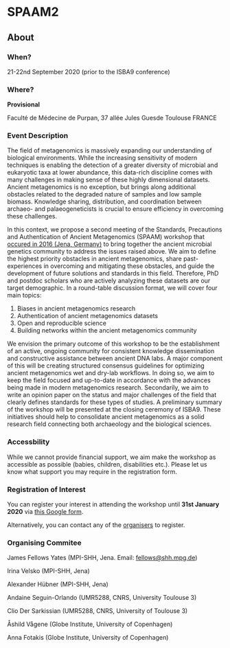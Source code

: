 # SPAAM2

## About

### When?

21-22nd September 2020 (prior to the ISBA9 conference)

### Where?

**Provisional**

Faculté de Médecine de Purpan,
37 allée Jules Guesde
Toulouse
FRANCE

### Event Description

The field of metagenomics is massively expanding our understanding of biological environments. While the increasing sensitivity of modern techniques is enabling the detection of a greater diversity of microbial and eukaryotic taxa at lower abundance, this data-rich discipline comes with many challenges in making sense of these highly dimensional datasets. Ancient metagenomics is no exception, but brings along additional obstacles related to the degraded nature of samples and low sample biomass. Knowledge sharing, distribution, and coordination between archaeo- and palaeogeneticists  is crucial to ensure efficiency in overcoming these challenges.

In this context, we propose a second meeting of the Standards, Precautions and Authentication of Ancient Metagenomics (SPAAM) workshop that [occured in 2016 (Jena, Germany)](https://dx.doi.org/10.1146/annurev-genom-091416-035526) to bring together the ancient microbial genetics community to address the issues raised above. We aim to define the highest priority obstacles in ancient metagenomics, share past-experiences in overcoming and mitigating these obstacles, and guide the development of future solutions and standards in this field. Therefore, PhD and postdoc scholars who are actively analyzing these datasets are our target demographic. In a round-table discussion format, we will cover four main topics: 

1. Biases in ancient metagenomics research
2. Authentication of ancient metagenomics datasets
3. Open and reproducible science
4. Building networks within the ancient metagenomics community

We envision the primary outcome of this workshop to be the establishment of an active, ongoing community for consistent knowledge dissemination and constructive assistance between ancient DNA labs. A major component of this will be creating structured consensus guidelines for optimizing ancient metagenomics wet and dry-lab workflows. In doing so, we aim to keep the field focused and up-to-date in accordance with the advances being made in modern metagenomics research. Secondarily, we aim to write an opinion paper on the status and major challenges of the field that clearly defines standards for these types of studies. A preliminary summary of the workshop will be presented at the closing ceremony of ISBA9. These initiatives should help to consolidate ancient metagenomics as a solid research field connecting both archaeology and the biological sciences.

### Accessbility
While we cannot provide financial support, we aim make the workshop as accessible as possible (babies, children, disabilities etc.). Please let us know what support you may require in the registration form.

### Registration of Interest

You can register your interest in attending the workshop until **31st January 2020** via [this Google form](https://docs.google.com/forms/d/e/1FAIpQLSfiZDn7Pbl5aEUluBPZjQTqGgtr0Im30HzRyC4iq4eaf6ASag/viewform). 

Alternatively, you can contact any of the [organisers](#organising-commitee) to register.

### Organising Commitee
James Fellows Yates (MPI-SHH, Jena. Email: fellows@shh.mpg.de)

Irina Velsko (MPI-SHH, Jena)

Alexander Hübner (MPI-SHH, Jena)

Andaine Seguin-Orlando (UMR5288, CNRS, University  Toulouse 3)

Clio Der Sarkissian (UMR5288, CNRS, University of Toulouse 3)

Åshild Vågene (Globe Institute, University of Copenhagen)

Anna Fotakis (Globe Institute, University of Copenhagen)